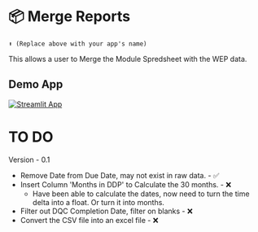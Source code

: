 # 📦 Merge Reports 
```
⬆️ (Replace above with your app's name)
```

This allows a user to Merge the Module Spredsheet with the WEP data. 

## Demo App

[![Streamlit App](https://static.streamlit.io/badges/streamlit_badge_black_white.svg)](https://starter-kit.streamlitapp.com/)

# TO DO 
Version - 0.1
- Remove Date from Due Date, may not exist in raw data. - ✅
- Insert Column 'Months in DDP' to Calculate the 30 months. - ❌
    * Have been able to calculate the dates, now need to turn the time delta into a float. Or turn it into months. 
- Filter out DQC Completion Date, filter on blanks - ❌
- Convert the CSV file into an excel file - ❌
